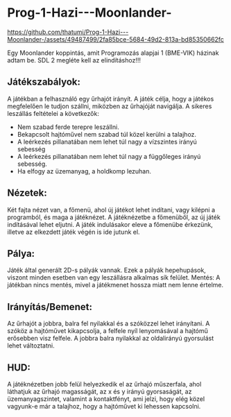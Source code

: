 # Prog-1-Hazi---Moonlander-

https://github.com/thatumi/Prog-1-Hazi---Moonlander-/assets/49487499/2fa85bce-5684-49d2-813a-bd85350662fc

Egy Moonlander koppintás, amit Programozás alapjai 1 (BME-VIK) házinak adtam be. SDL 2 megléte kell az elindításhoz!!!

## Játékszabályok: 
 A játékban a felhasználó egy űrhajót irányít. A játék célja, hogy a játékos 
megfelelően le tudjon szállni, miközben az űrhajóját navigálja. A sikeres leszállás 
feltételei a következők: 
 - Nem szabad ferde terepre leszállni. 
- Bekapcsolt hajtóművel nem szabad túl közel kerülni a talajhoz. 
- A leérkezés pillanatában nem lehet túl nagy a vízszintes irányú sebesség 
- A leérkezés pillanatában nem lehet túl nagy a függőleges irányú sebesség. 
- Ha elfogy az üzemanyag, a holdkomp lezuhan. 



## Nézetek: 
 Két fajta nézet van, a főmenü, ahol új játékot lehet indítani, vagy kilépni a 
programból, és maga a játéknézet. A játéknézetbe a főmenüből, az új játék 
indításával lehet eljutni. A játék indulásakor eleve a főmenübe érkezünk, illetve az 
elkezdett játék végén is ide jutunk el. 
## Pálya: 
 Játék által generált 2D-s pályák vannak. Ezek a pályák hepehupások, viszont 
minden esetben van egy leszállásra alkalmas sík felület. 
Mentés: 
 A játékban nincs mentés, mivel a játékmenet hossza miatt nem lenne értelme. 
## Irányítás/Bemenet: 
 Az űrhajót a jobbra, balra fel nyilakkal és a szóközzel lehet irányítani. A szóköz 
a hajtóművet kikapcsolja, a felfele nyíl lenyomásával a hajtómű erősebben visz 
felfele. A jobbra balra nyilakkal az oldalirányú gyorsulást lehet változtatni. 
## HUD: 
 A játéknézetben jobb felül helyezkedik el az űrhajó műszerfala, ahol láthatjuk 
az űrhajó magasságát, az x és y irányú gyorsaságát, az üzemanyagszintet, valamint 
a kontaktfényt, ami jelzi, hogy elég közel vagyunk-e már a talajhoz, hogy a 
hajtóművet ki lehessen kapcsolni.

